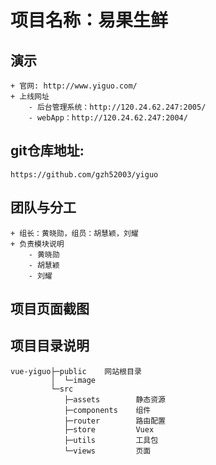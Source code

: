 # 项目名称：易果生鲜

## 演示
    + 官网: http://www.yiguo.com/
    + 上线网址
        - 后台管理系统：http://120.24.62.247:2005/
        - webApp：http://120.24.62.247:2004/

## git仓库地址: 
    https://github.com/gzh52003/yiguo

## 团队与分工
    + 组长：黄晓勋，组员：胡慧颖，刘耀
    + 负责模块说明
        - 黄晓勋
        - 胡慧颖
        - 刘耀

## 项目页面截图

## 项目目录说明
    vue-yiguo├─public    网站根目录
             │  └─image    
             └─src
                ├─assets        静态资源
                ├─components    组件
                ├─router        路由配置
                ├─store         Vuex
                ├─utils         工具包
                └─views         页面